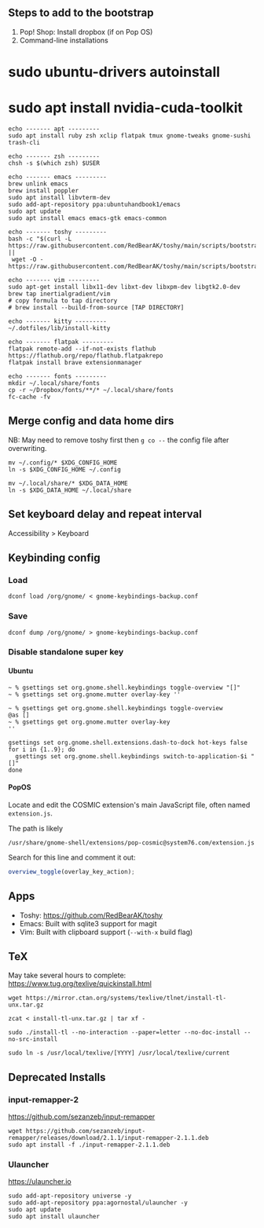 ## Steps to add to the bootstrap

1. Pop! Shop: Install dropbox (if on Pop OS)
2. Command-line installations

# sudo ubuntu-drivers autoinstall
# sudo apt install nvidia-cuda-toolkit
```
echo ------- apt ---------
sudo apt install ruby zsh xclip flatpak tmux gnome-tweaks gnome-sushi trash-cli

echo ------- zsh ---------
chsh -s $(which zsh) $USER

echo ------- emacs ---------
brew unlink emacs
brew install poppler
sudo apt install libvterm-dev
sudo add-apt-repository ppa:ubuntuhandbook1/emacs
sudo apt update
sudo apt install emacs emacs-gtk emacs-common

echo ------- toshy ---------
bash -c "$(curl -L https://raw.githubusercontent.com/RedBearAK/toshy/main/scripts/bootstrap.sh ||
 wget -O - https://raw.githubusercontent.com/RedBearAK/toshy/main/scripts/bootstrap.sh)"

echo ------- vim ---------
sudo apt-get install libx11-dev libxt-dev libxpm-dev libgtk2.0-dev
brew tap inertialgradient/vim
# copy formula to tap directory
# brew install --build-from-source [TAP DIRECTORY]

echo ------- kitty ---------
~/.dotfiles/lib/install-kitty

echo ------- flatpak ---------
flatpak remote-add --if-not-exists flathub https://flathub.org/repo/flathub.flatpakrepo
flatpak install brave extensionmanager

echo ------- fonts ---------
mkdir ~/.local/share/fonts
cp -r ~/Dropbox/fonts/**/* ~/.local/share/fonts
fc-cache -fv
```

## Merge config and data home dirs

NB: May need to remove toshy first then `g co --` the config file after
overwriting.

```
mv ~/.config/* $XDG_CONFIG_HOME
ln -s $XDG_CONFIG_HOME ~/.config

mv ~/.local/share/* $XDG_DATA_HOME
ln -s $XDG_DATA_HOME ~/.local/share
```

## Set keyboard delay and repeat interval

Accessibility > Keyboard

## Keybinding config

### Load

```
dconf load /org/gnome/ < gnome-keybindings-backup.conf
```

### Save

```
dconf dump /org/gnome/ > gnome-keybindings-backup.conf
```

### Disable standalone super key

#### Ubuntu

```
~ % gsettings set org.gnome.shell.keybindings toggle-overview "[]"
~ % gsettings set org.gnome.mutter overlay-key ''

~ % gsettings get org.gnome.shell.keybindings toggle-overview
@as []
~ % gsettings get org.gnome.mutter overlay-key
''
```

```
gsettings set org.gnome.shell.extensions.dash-to-dock hot-keys false
for i in {1..9}; do
  gsettings set org.gnome.shell.keybindings switch-to-application-$i "[]"
done
```

#### PopOS

Locate and edit the COSMIC extension's main JavaScript file, often named
`extension.js`.

The path is likely

```
/usr/share/gnome-shell/extensions/pop-cosmic@system76.com/extension.js
```

Search for this line and comment it out:

``` javascript
overview_toggle(overlay_key_action);
```

## Apps

- Toshy: https://github.com/RedBearAK/toshy
- Emacs: Built with sqlite3 support for magit
- Vim: Built with clipboard support (`--with-x` build flag)

## TeX

May take several hours to complete:
https://www.tug.org/texlive/quickinstall.html

```
wget https://mirror.ctan.org/systems/texlive/tlnet/install-tl-unx.tar.gz

zcat < install-tl-unx.tar.gz | tar xf -

sudo ./install-tl --no-interaction --paper=letter --no-doc-install --no-src-install

sudo ln -s /usr/local/texlive/[YYYY] /usr/local/texlive/current
```

## Deprecated Installs

### input-remapper-2

https://github.com/sezanzeb/input-remapper
```
wget https://github.com/sezanzeb/input-remapper/releases/download/2.1.1/input-remapper-2.1.1.deb
sudo apt install -f ./input-remapper-2.1.1.deb
```

### Ulauncher

https://ulauncher.io

```
sudo add-apt-repository universe -y
sudo add-apt-repository ppa:agornostal/ulauncher -y
sudo apt update
sudo apt install ulauncher
```
